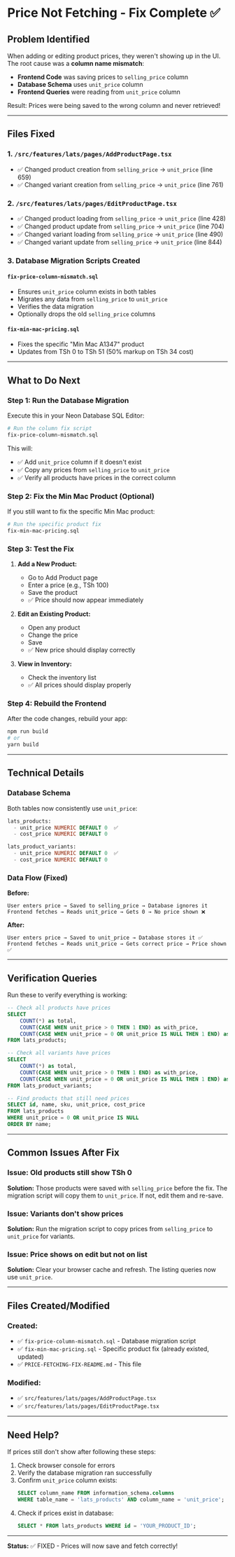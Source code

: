 # Price Not Fetching - Fix Complete ✅

## Problem Identified

When adding or editing product prices, they weren't showing up in the UI. The root cause was a **column name mismatch**:

- **Frontend Code** was saving prices to `selling_price` column
- **Database Schema** uses `unit_price` column  
- **Frontend Queries** were reading from `unit_price` column

Result: Prices were being saved to the wrong column and never retrieved!

---

## Files Fixed

### 1. `/src/features/lats/pages/AddProductPage.tsx`
- ✅ Changed product creation from `selling_price` → `unit_price` (line 659)
- ✅ Changed variant creation from `selling_price` → `unit_price` (line 761)

### 2. `/src/features/lats/pages/EditProductPage.tsx`
- ✅ Changed product loading from `selling_price` → `unit_price` (line 428)
- ✅ Changed product update from `selling_price` → `unit_price` (line 704)
- ✅ Changed variant loading from `selling_price` → `unit_price` (line 490)
- ✅ Changed variant update from `selling_price` → `unit_price` (line 844)

### 3. Database Migration Scripts Created

#### `fix-price-column-mismatch.sql`
- Ensures `unit_price` column exists in both tables
- Migrates any data from `selling_price` to `unit_price`
- Verifies the data migration
- Optionally drops the old `selling_price` columns

#### `fix-min-mac-pricing.sql`
- Fixes the specific "Min Mac A1347" product
- Updates from TSh 0 to TSh 51 (50% markup on TSh 34 cost)

---

## What to Do Next

### Step 1: Run the Database Migration
Execute this in your Neon Database SQL Editor:

```bash
# Run the column fix script
fix-price-column-mismatch.sql
```

This will:
- ✅ Add `unit_price` column if it doesn't exist
- ✅ Copy any prices from `selling_price` to `unit_price`  
- ✅ Verify all products have prices in the correct column

### Step 2: Fix the Min Mac Product (Optional)
If you still want to fix the specific Min Mac product:

```bash
# Run the specific product fix
fix-min-mac-pricing.sql
```

### Step 3: Test the Fix

1. **Add a New Product:**
   - Go to Add Product page
   - Enter a price (e.g., TSh 100)
   - Save the product
   - ✅ Price should now appear immediately

2. **Edit an Existing Product:**
   - Open any product
   - Change the price
   - Save
   - ✅ New price should display correctly

3. **View in Inventory:**
   - Check the inventory list
   - ✅ All prices should display properly

### Step 4: Rebuild the Frontend

After the code changes, rebuild your app:

```bash
npm run build
# or
yarn build
```

---

## Technical Details

### Database Schema
Both tables now consistently use `unit_price`:

```sql
lats_products:
  - unit_price NUMERIC DEFAULT 0  ✅
  - cost_price NUMERIC DEFAULT 0

lats_product_variants:
  - unit_price NUMERIC DEFAULT 0  ✅
  - cost_price NUMERIC DEFAULT 0
```

### Data Flow (Fixed)
**Before:**
```
User enters price → Saved to selling_price → Database ignores it
Frontend fetches → Reads unit_price → Gets 0 → No price shown ❌
```

**After:**
```
User enters price → Saved to unit_price → Database stores it ✅
Frontend fetches → Reads unit_price → Gets correct price → Price shown ✅
```

---

## Verification Queries

Run these to verify everything is working:

```sql
-- Check all products have prices
SELECT 
    COUNT(*) as total,
    COUNT(CASE WHEN unit_price > 0 THEN 1 END) as with_price,
    COUNT(CASE WHEN unit_price = 0 OR unit_price IS NULL THEN 1 END) as without_price
FROM lats_products;

-- Check all variants have prices
SELECT 
    COUNT(*) as total,
    COUNT(CASE WHEN unit_price > 0 THEN 1 END) as with_price,
    COUNT(CASE WHEN unit_price = 0 OR unit_price IS NULL THEN 1 END) as without_price
FROM lats_product_variants;

-- Find products that still need prices
SELECT id, name, sku, unit_price, cost_price
FROM lats_products
WHERE unit_price = 0 OR unit_price IS NULL
ORDER BY name;
```

---

## Common Issues After Fix

### Issue: Old products still show TSh 0
**Solution:** Those products were saved with `selling_price` before the fix. The migration script will copy them to `unit_price`. If not, edit them and re-save.

### Issue: Variants don't show prices
**Solution:** Run the migration script to copy prices from `selling_price` to `unit_price` for variants.

### Issue: Price shows on edit but not on list
**Solution:** Clear your browser cache and refresh. The listing queries now use `unit_price`.

---

## Files Created/Modified

### Created:
- ✅ `fix-price-column-mismatch.sql` - Database migration script
- ✅ `fix-min-mac-pricing.sql` - Specific product fix (already existed, updated)
- ✅ `PRICE-FETCHING-FIX-README.md` - This file

### Modified:
- ✅ `src/features/lats/pages/AddProductPage.tsx`
- ✅ `src/features/lats/pages/EditProductPage.tsx`

---

## Need Help?

If prices still don't show after following these steps:

1. Check browser console for errors
2. Verify the database migration ran successfully  
3. Confirm `unit_price` column exists: 
   ```sql
   SELECT column_name FROM information_schema.columns 
   WHERE table_name = 'lats_products' AND column_name = 'unit_price';
   ```
4. Check if prices exist in database:
   ```sql
   SELECT * FROM lats_products WHERE id = 'YOUR_PRODUCT_ID';
   ```

---

**Status:** ✅ FIXED - Prices will now save and fetch correctly!

